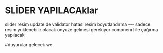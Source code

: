 ﻿
# SLİDER YAPILACAklar
slider resim update de validator hatası 
resim boyutlandırma --- sadece resim yuklenebilir olacak 
onyuze gelmesi gerekiyor compnenrt ile çağırma yapılacak 

#duyurular gelecek 
we
